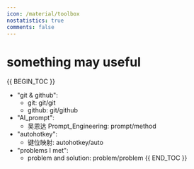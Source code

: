 ```yaml
---
icon: /material/toolbox
nostatistics: true
comments: false
---
```

# something may useful

<!-- !!! abstract ""
    本部分内容（除特别声明外）采用 [**署名-非商业性使用-保持一致 4.0 国际 (CC BY-NC-SA 4.0)**](https://creativecommons.org/licenses/by-nc-sa/4.0/) 许可协议进行许可。 -->
{{ BEGIN_TOC }}

- "git & github":
    - git: git/git    
    - github: git/github
- "AI_prompt":
    - 吴恩达 Prompt_Engineering: prompt/method
- "autohotkey":
    - 键位映射: autohotkey/auto
- "problems I met":
    - problem and solution: problem/problem
{{ END_TOC }}

